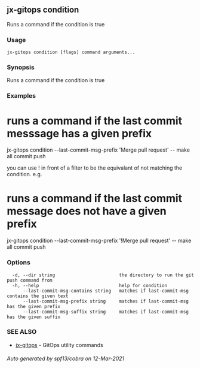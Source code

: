 ## jx-gitops condition

Runs a command if the condition is true

### Usage

```
jx-gitops condition [flags] command arguments...
```

### Synopsis

Runs a command if the condition is true

### Examples

  # runs a command if the last commit messsage has a given prefix
  jx-gitops condition --last-commit-msg-prefix 'Merge pull request' -- make all commit push
  
  you can use ! in front of a filter to be the equivalant of not matching the condition. e.g.
  
  # runs a command if the last commit message does not have a given prefix
  jx-gitops condition --last-commit-msg-prefix '!Merge pull request' -- make all commit push

### Options

```
  -d, --dir string                        the directory to run the git push command from
  -h, --help                              help for condition
      --last-commit-msg-contains string   matches if last-commit-msg contains the given text
      --last-commit-msg-prefix string     matches if last-commit-msg has the given prefix
      --last-commit-msg-suffix string     matches if last-commit-msg has the given suffix
```

### SEE ALSO

* [jx-gitops](jx-gitops.md)	 - GitOps utility commands

###### Auto generated by spf13/cobra on 12-Mar-2021
